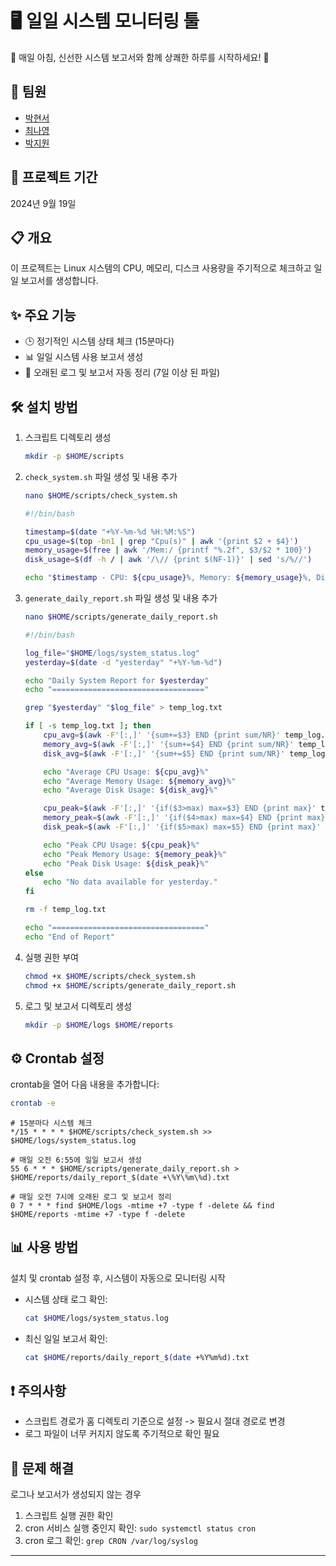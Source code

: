 # 🖥️ 일일 시스템 모니터링 툴

🌟 매일 아침, 신선한 시스템 보고서와 함께 상쾌한 하루를 시작하세요! 🌄

## 🙋 팀원

- [박현서](https://github.com/hyleei)
- [최나영](https://github.com/na-rong)
- [박지원](https://github.com/jiione)

## 📅 프로젝트 기간

2024년 9월 19일 

## 📋 개요

이 프로젝트는 Linux 시스템의 CPU, 메모리, 디스크 사용량을 주기적으로 체크하고 일일 보고서를 생성합니다.

## ✨ 주요 기능

- 🕒 정기적인 시스템 상태 체크 (15분마다)
- 📊 일일 시스템 사용 보고서 생성
- 🧹 오래된 로그 및 보고서 자동 정리 (7일 이상 된 파일)

## 🛠 설치 방법

1. 스크립트 디렉토리 생성
   ```bash
   mkdir -p $HOME/scripts
   ```

2. `check_system.sh` 파일 생성 및 내용 추가
   ```bash
   nano $HOME/scripts/check_system.sh
   ```
   
   ```bash
   #!/bin/bash

   timestamp=$(date "+%Y-%m-%d %H:%M:%S")
   cpu_usage=$(top -bn1 | grep "Cpu(s)" | awk '{print $2 + $4}')
   memory_usage=$(free | awk '/Mem:/ {printf "%.2f", $3/$2 * 100}')
   disk_usage=$(df -h / | awk '/\// {print $(NF-1)}' | sed 's/%//')

   echo "$timestamp - CPU: ${cpu_usage}%, Memory: ${memory_usage}%, Disk: ${disk_usage}%"
   ```

3. `generate_daily_report.sh` 파일 생성 및 내용 추가
   ```bash
   nano $HOME/scripts/generate_daily_report.sh
   ```
   
   ```bash
   #!/bin/bash

   log_file="$HOME/logs/system_status.log"
   yesterday=$(date -d "yesterday" "+%Y-%m-%d")

   echo "Daily System Report for $yesterday"
   echo "=================================="

   grep "$yesterday" "$log_file" > temp_log.txt

   if [ -s temp_log.txt ]; then
       cpu_avg=$(awk -F'[:,]' '{sum+=$3} END {print sum/NR}' temp_log.txt)
       memory_avg=$(awk -F'[:,]' '{sum+=$4} END {print sum/NR}' temp_log.txt)
       disk_avg=$(awk -F'[:,]' '{sum+=$5} END {print sum/NR}' temp_log.txt)

       echo "Average CPU Usage: ${cpu_avg}%"
       echo "Average Memory Usage: ${memory_avg}%"
       echo "Average Disk Usage: ${disk_avg}%"

       cpu_peak=$(awk -F'[:,]' '{if($3>max) max=$3} END {print max}' temp_log.txt)
       memory_peak=$(awk -F'[:,]' '{if($4>max) max=$4} END {print max}' temp_log.txt)
       disk_peak=$(awk -F'[:,]' '{if($5>max) max=$5} END {print max}' temp_log.txt)

       echo "Peak CPU Usage: ${cpu_peak}%"
       echo "Peak Memory Usage: ${memory_peak}%"
       echo "Peak Disk Usage: ${disk_peak}%"
   else
       echo "No data available for yesterday."
   fi

   rm -f temp_log.txt

   echo "=================================="
   echo "End of Report"
   ```

4. 실행 권한 부여
   ```bash
   chmod +x $HOME/scripts/check_system.sh
   chmod +x $HOME/scripts/generate_daily_report.sh
   ```

5. 로그 및 보고서 디렉토리 생성
   ```bash
   mkdir -p $HOME/logs $HOME/reports
   ```

## ⚙️ Crontab 설정

crontab을 열어 다음 내용을 추가합니다:

```bash
crontab -e
```

```cron
# 15분마다 시스템 체크
*/15 * * * * $HOME/scripts/check_system.sh >> $HOME/logs/system_status.log

# 매일 오전 6:55에 일일 보고서 생성
55 6 * * * $HOME/scripts/generate_daily_report.sh > $HOME/reports/daily_report_$(date +\%Y\%m\%d).txt

# 매일 오전 7시에 오래된 로그 및 보고서 정리
0 7 * * * find $HOME/logs -mtime +7 -type f -delete && find $HOME/reports -mtime +7 -type f -delete
```

## 📊 사용 방법

설치 및 crontab 설정 후, 시스템이 자동으로 모니터링 시작

- 시스템 상태 로그 확인:
  ```bash
  cat $HOME/logs/system_status.log
  ```

- 최신 일일 보고서 확인:
  ```bash
  cat $HOME/reports/daily_report_$(date +%Y%m%d).txt
  ```

## ❗ 주의사항

- 스크립트 경로가 홈 디렉토리 기준으로 설정 -> 필요시 절대 경로로 변경
- 로그 파일이 너무 커지지 않도록 주기적으로 확인 필요

## 🐛 문제 해결

로그나 보고서가 생성되지 않는 경우
1. 스크립트 실행 권한 확인
2. cron 서비스 실행 중인지 확인: `sudo systemctl status cron`
3. cron 로그 확인: `grep CRON /var/log/syslog`

---



